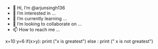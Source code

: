 - 👋 Hi, I’m @arjunsingh136
- 👀 I’m interested in ...
- 🌱 I’m currently learning ...
- 💞️ I’m looking to collaborate on ...
- 📫 How to reach me ...

<!---
arjunsingh136/arjunsingh136 is a ✨ special ✨ repository because its `README.md` (this file) appears on your GitHub profile.
You can click the Preview link to take a look at your changes.
--->
x=10
y=6
if(x>y):
print ("x is greatest")
else :
 print (" x is not greatest")
